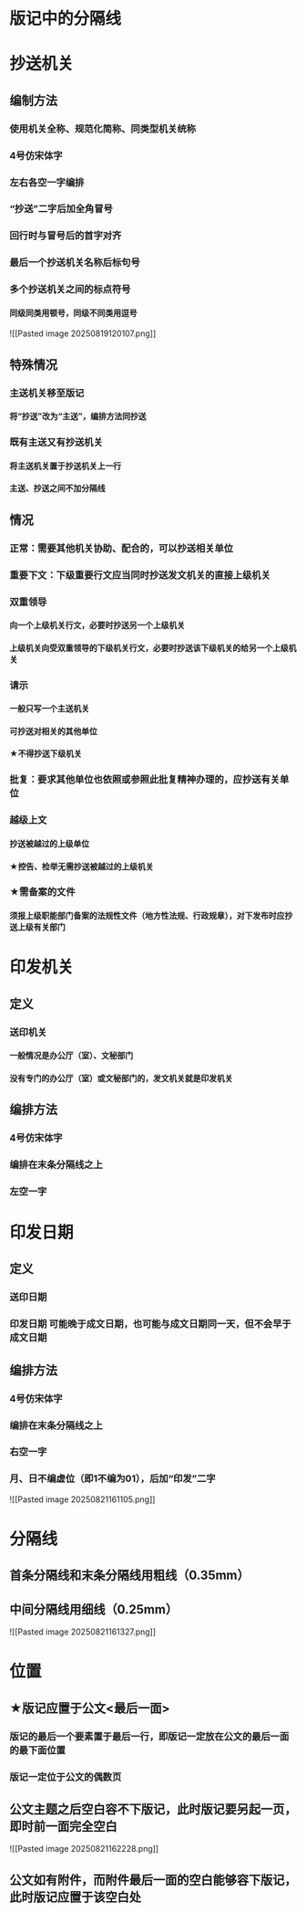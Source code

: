# 版记中的分隔线  
# 抄送机关
## 编制方法
### 使用机关全称、规范化简称、同类型机关统称
### 4号仿宋体字
### 左右各空一字编排
### “抄送”二字后加全角冒号
### 回行时与冒号后的首字对齐
### 最后一个抄送机关名称后标句号
### 多个抄送机关之间的标点符号
#### 同级同类用顿号，同级不同类用逗号
![[Pasted image 20250819120107.png]]
## 特殊情况
### 主送机关移至版记
#### 将“抄送”改为“主送”，编排方法同抄送
### 既有主送又有抄送机关
#### 将主送机关置于抄送机关上一行
#### 主送、抄送之间不加分隔线
## 情况
### 正常：需要其他机关协助、配合的，可以抄送相关单位
### 重要下文：下级重要行文应当同时抄送发文机关的直接上级机关
### 双重领导
#### 向一个上级机关行文，必要时抄送另一个上级机关
#### 上级机关向受双重领导的下级机关行文，必要时抄送该下级机关的给另一个上级机关
### 请示
#### 一般只写一个主送机关
#### 可抄送对相关的其他单位
#### ★不得抄送下级机关
### 批复：要求其他单位也依照或参照此批复精神办理的，应抄送有关单位
### 越级上文
#### 抄送被越过的上级单位
#### ★控告、检举无需抄送被越过的上级机关
### ★需备案的文件
#### 须报上级职能部门备案的法规性文件（地方性法规、行政规章），对下发布时应抄送上级有关部门

# 印发机关  
## 定义
### 送印机关
#### 一般情况是办公厅（室）、文秘部门
#### 没有专门的办公厅（室）或文秘部门的，发文机关就是印发机关
## 编排方法
### 4号仿宋体字
### 编排在末条分隔线之上
### 左空一字
# 印发日期
## 定义
### 送印日期
### 印发日期 可能晚于成文日期，也可能与成文日期同一天，但不会早于成文日期
## 编排方法
### 4号仿宋体字
### 编排在末条分隔线之上
### 右空一字
### 月、日不编虚位（即1不编为01），后加“印发”二字
![[Pasted image 20250821161105.png]]
# 分隔线
## 首条分隔线和末条分隔线用粗线（0.35mm）
## 中间分隔线用细线（0.25mm）
![[Pasted image 20250821161327.png]]
# 位置
## ★版记应置于公文<最后一面>
### 版记的最后一个要素置于最后一行，即版记一定放在公文的最后一面的最下面位置
### 版记一定位于公文的偶数页
## 公文主题之后空白容不下版记，此时版记要另起一页，即时前一面完全空白
![[Pasted image 20250821162228.png]]
## 公文如有附件，而附件最后一面的空白能够容下版记，此时版记应置于该空白处
## 